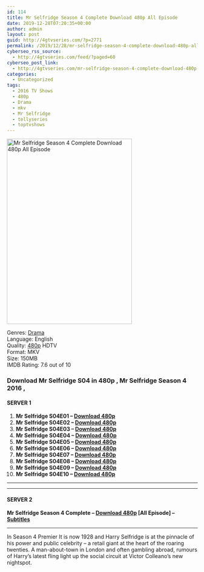```yaml
---
id: 114
title: Mr Selfridge Season 4 Complete Download 480p All Episode
date: 2019-12-28T07:20:35+00:00
author: admin
layout: post
guid: http://4gtvseries.com/?p=2771
permalink: /2019/12/28/mr-selfridge-season-4-complete-download-480p-all-episode/
cyberseo_rss_source:
  - http://4gtvseries.com/feed/?paged=60
cyberseo_post_link:
  - http://4gtvseries.com/mr-selfridge-season-4-complete-download-480p-all-episode/
categories:
  - Uncategorized
tags:
  - 2016 TV Shows
  - 480p
  - Drama
  - mkv
  - Mr Selfridge
  - tellyseries
  - toptvshows
---
```

<img loading="lazy" class="aligncenter" src="https://4.bp.blogspot.com/-AuFf4FLt8GM/XgcBof8pFYI/AAAAAAAAAsQ/TDTc7c4LA1IQEfbI6jkzWT6S62ONPWvYwCK4BGAYYCw/s1600/Mr%2BSelfridge%2BSeason%2B4.jpg" alt="Mr Selfridge Season 4 Complete Download 480p All Episode" width="330" height="488" />

Genres:&nbsp;<a href="http://4gtvseries.com/tag/drama/" data-wpel-link="internal">Drama</a>  
Language: English  
Quality:&nbsp;<a href="http://4gtvseries.com/tag/480p/" data-wpel-link="internal">480p</a>&nbsp;HDTV  
Format: MKV  
Size: 150MB  
IMDB Rating: 7.6 out of 10

### **Download Mr Selfridge S04 in 480p , Mr Selfridge Season 4 2016 ,&nbsp;**

#### <span><strong>SERVER 1</strong></span>

  1. **Mr Selfridge S04E01 – <a href="http://slink.dl480p.xyz/jtiqcoO6" data-wpel-link="external" target="_blank" rel="nofollow external noopener noreferrer" class="wpel-icon-left"><i class="wpel-icon fa fa-download" aria-hidden="true"></i>Download 480p</a>**
  2. **Mr Selfridge S04E02 – <a href="http://slink.dl480p.xyz/T0CZ" data-wpel-link="external" target="_blank" rel="nofollow external noopener noreferrer" class="wpel-icon-left"><i class="wpel-icon fa fa-download" aria-hidden="true"></i>Download 480p</a>**
  3. **Mr Selfridge S04E03 – <a href="http://slink.dl480p.xyz/8zpS0i" data-wpel-link="external" target="_blank" rel="nofollow external noopener noreferrer" class="wpel-icon-left"><i class="wpel-icon fa fa-download" aria-hidden="true"></i>Download 480p</a>**
  4. **Mr Selfridge S04E04 – <a href="http://slink.dl480p.xyz/oSJzyY" data-wpel-link="external" target="_blank" rel="nofollow external noopener noreferrer" class="wpel-icon-left"><i class="wpel-icon fa fa-download" aria-hidden="true"></i>Download 480p</a>**
  5. **Mr Selfridge S04E05 – <a href="http://slink.dl480p.xyz/ZLKc9" data-wpel-link="external" target="_blank" rel="nofollow external noopener noreferrer" class="wpel-icon-left"><i class="wpel-icon fa fa-download" aria-hidden="true"></i>Download 480p</a>**
  6. **Mr Selfridge S04E06 – <a href="http://slink.dl480p.xyz/wxmeD" data-wpel-link="external" target="_blank" rel="nofollow external noopener noreferrer" class="wpel-icon-left"><i class="wpel-icon fa fa-download" aria-hidden="true"></i>Download 480p</a>**
  7. **Mr Selfridge S04E07 – <a href="http://slink.dl480p.xyz/fwFxNO" data-wpel-link="external" target="_blank" rel="nofollow external noopener noreferrer" class="wpel-icon-left"><i class="wpel-icon fa fa-download" aria-hidden="true"></i>Download 480p</a>**
  8. **Mr Selfridge S04E08 – <a href="http://slink.dl480p.xyz/5iDoyua" data-wpel-link="external" target="_blank" rel="nofollow external noopener noreferrer" class="wpel-icon-left"><i class="wpel-icon fa fa-download" aria-hidden="true"></i>Download 480p</a>**
  9. **Mr Selfridge S04E09 – <a href="http://slink.dl480p.xyz/GCAgP" data-wpel-link="external" target="_blank" rel="nofollow external noopener noreferrer" class="wpel-icon-left"><i class="wpel-icon fa fa-download" aria-hidden="true"></i>Download 480p</a>**
 10. **Mr Selfridge S04E10 – <a href="http://slink.dl480p.xyz/edekWg4I" data-wpel-link="external" target="_blank" rel="nofollow external noopener noreferrer" class="wpel-icon-left"><i class="wpel-icon fa fa-download" aria-hidden="true"></i>Download 480p</a>**

* * *

* * *

#### <span><strong>SERVER 2</strong></span>

**Mr Selfridge Season 4 Complete – <a href="http://dl480p.xyz/2859/" data-wpel-link="external" target="_blank" rel="nofollow external noopener noreferrer" class="wpel-icon-left"><i class="wpel-icon fa fa-download" aria-hidden="true"></i>Download 480p</a> [All Episode] – <a href="https://subscene.com/subtitles/mr-selfridge-fourth-season" data-wpel-link="external" target="_blank" rel="nofollow external noopener noreferrer" class="wpel-icon-left"><i class="wpel-icon fa fa-download" aria-hidden="true"></i>Subtitles</a>**

* * *

In Season 4 Premier It is now 1928 and Harry Selfridge is at the pinnacle of his power and public celebrity – a retail giant at the heart of the roaring twenties. A man-about-town in London and often gambling abroad, rumours of Harry’s latest fling light up the social circuit at Victor Colleano’s new nightspot.

<div align="center">
</div>